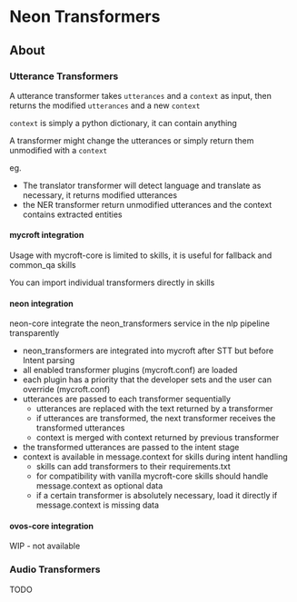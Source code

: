 # Neon Transformers

## About

### Utterance Transformers

A utterance transformer takes `utterances` and a `context` as input, 
then returns the modified `utterances` and a new `context`

`context` is simply a python dictionary, it can contain anything

A transformer might change the utterances or simply return them unmodified with a `context`

eg. 
- The translator transformer will detect language and translate as necessary, it returns modified utterances
- the NER transformer return unmodified utterances and the context contains extracted entities

#### mycroft integration

Usage with mycroft-core is limited to skills, it is useful for fallback and common_qa skills

You can import individual transformers directly in skills

#### neon integration

neon-core integrate the neon_transformers service in the nlp pipeline transparently

- neon_transformers are integrated into mycroft after STT but before Intent parsing
- all enabled transformer plugins (mycroft.conf) are loaded
- each plugin has a priority that the developer sets and the user can override (mycroft.conf)
- utterances are passed to each transformer sequentially
  - utterances are replaced with the text returned by a transformer
  - if utterances are transformed, the next transformer receives the transformed utterances
  - context is merged with context returned by previous transformer
- the transformed utterances are passed to the intent stage 
- context is available in message.context for skills during intent handling
  - skills can add transformers to their requirements.txt
  - for compatibility with vanilla mycroft-core skills should handle message.context as optional data
  - if a certain transformer is absolutely necessary, load it directly if message.context is missing data

#### ovos-core integration

WIP - not available

### Audio Transformers

TODO
